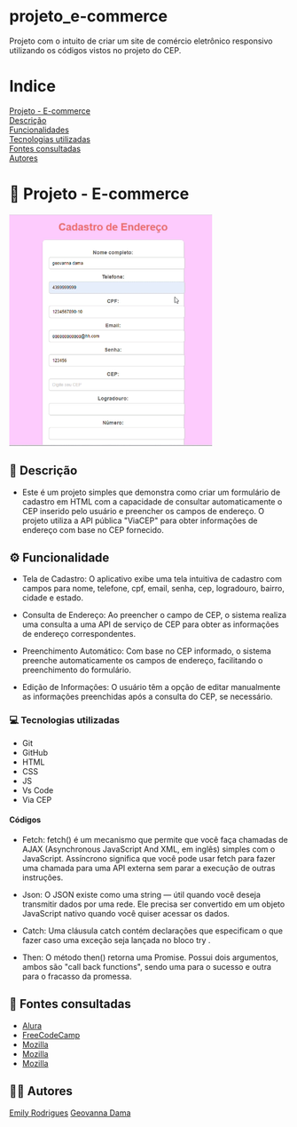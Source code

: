 # projeto_e-commerce
Projeto com o intuito de criar um site de comércio eletrônico responsivo utilizando os códigos vistos no projeto do CEP.

# Indice

[Projeto - E-commerce](#-projeto---e-commerce)  
[Descrição](#-descri%C3%A7%C3%A3o)  
[Funcionalidades](#%EF%B8%8F-funcionalidade)  
[Tecnologias utilizadas](#-tecnologias-utilizadas)  
[Fontes consultadas](#-fontes-consultadas)  
[Autores](#-autores)  

# 🚀 Projeto - E-commerce
![gif](gif/video%20ecomme.gif)

## 📝 Descrição 
- Este é um projeto simples que demonstra como criar um formulário de cadastro em HTML com a capacidade de consultar automaticamente o CEP inserido pelo usuário e preencher os campos de endereço. O projeto utiliza a API pública "ViaCEP" para obter informações de endereço com base no CEP fornecido.

## ⚙️ Funcionalidade  
- Tela de Cadastro: O aplicativo exibe uma tela intuitiva de cadastro com campos para nome, telefone, cpf, email, senha, cep, logradouro, bairro, cidade e estado.

- Consulta de Endereço: Ao preencher o campo de CEP, o sistema realiza uma consulta a uma API de serviço de CEP para obter as informações de endereço correspondentes.   

- Preenchimento Automático: Com base no CEP informado, o sistema preenche automaticamente os campos de endereço, facilitando o preenchimento do formulário.

- Edição de Informações: O usuário têm a opção de editar manualmente as informações preenchidas após a consulta do CEP, se necessário.

### 💻 Tecnologias utilizadas
- Git  
- GitHub  
- HTML  
- CSS  
- JS
- Vs Code
- Via CEP

#### Códigos
- Fetch: fetch() é um mecanismo que permite que você faça chamadas de AJAX (Asynchronous JavaScript And XML, em inglês) simples com o JavaScript. Assíncrono significa que você pode usar fetch para fazer uma chamada para uma API externa sem parar a execução de outras instruções.

- Json: O JSON existe como uma string — útil quando você deseja transmitir dados por uma rede. Ele precisa ser convertido em um objeto JavaScript nativo quando você quiser acessar os dados.

- Catch: Uma cláusula catch contém declarações que especificam o que fazer caso uma exceção seja lançada no bloco try . 

- Then: O método then() retorna uma Promise. Possui dois argumentos, ambos são "call back functions", sendo uma para o sucesso e outra para o fracasso da promessa.




## 🔎 Fontes consultadas
- [Alura](https://www.alura.com.br/artigos/escrever-bom-readme)
- [FreeCodeCamp](https://www.freecodecamp.org/portuguese/news/fetch-api-como-fazer-solicitacoes-get-e-post-em-javascript/#:~:text=fetch()%20%C3%A9%20um%20mecanismo,a%20execu%C3%A7%C3%A3o%20de%20outras%20instru%C3%A7%C3%B5es.)
- [Mozilla](https://developer.mozilla.org/pt-BR/docs/Learn/JavaScript/Objects/JSON)
- [Mozilla](https://developer.mozilla.org/pt-BR/docs/Web/JavaScript/Reference/Statements/try...catch)
- [Mozilla](https://developer.mozilla.org/pt-BR/docs/Web/JavaScript/Reference/Global_Objects/Promise/then)

## 🙎🏽 Autores 
[Emily Rodrigues](https://github.com/emilypessoa)
[Geovanna Dama](https://github.com/geovannadama)


